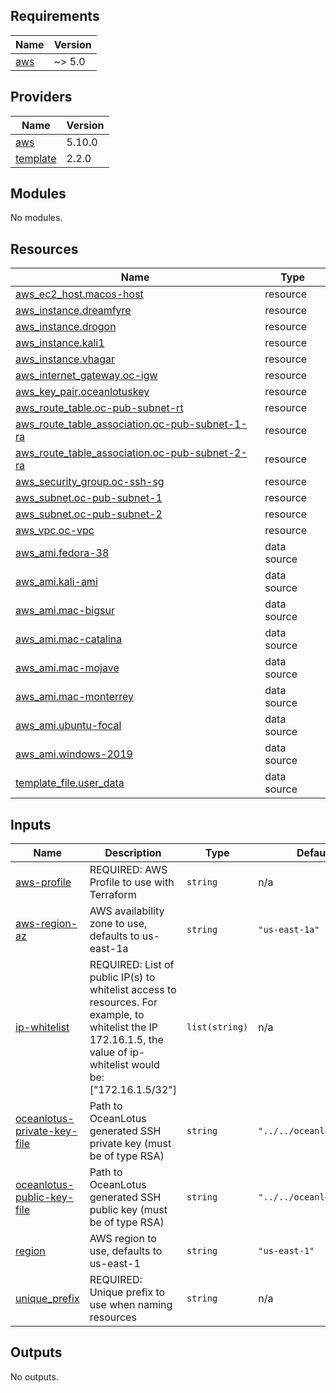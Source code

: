 <!-- BEGIN_TF_DOCS -->
## Requirements

| Name | Version |
|------|---------|
| <a name="requirement_aws"></a> [aws](#requirement\_aws) | ~> 5.0 |

## Providers

| Name | Version |
|------|---------|
| <a name="provider_aws"></a> [aws](#provider\_aws) | 5.10.0 |
| <a name="provider_template"></a> [template](#provider\_template) | 2.2.0 |

## Modules

No modules.

## Resources

| Name | Type |
|------|------|
| [aws_ec2_host.macos-host](https://registry.terraform.io/providers/hashicorp/aws/latest/docs/resources/ec2_host) | resource |
| [aws_instance.dreamfyre](https://registry.terraform.io/providers/hashicorp/aws/latest/docs/resources/instance) | resource |
| [aws_instance.drogon](https://registry.terraform.io/providers/hashicorp/aws/latest/docs/resources/instance) | resource |
| [aws_instance.kali1](https://registry.terraform.io/providers/hashicorp/aws/latest/docs/resources/instance) | resource |
| [aws_instance.vhagar](https://registry.terraform.io/providers/hashicorp/aws/latest/docs/resources/instance) | resource |
| [aws_internet_gateway.oc-igw](https://registry.terraform.io/providers/hashicorp/aws/latest/docs/resources/internet_gateway) | resource |
| [aws_key_pair.oceanlotuskey](https://registry.terraform.io/providers/hashicorp/aws/latest/docs/resources/key_pair) | resource |
| [aws_route_table.oc-pub-subnet-rt](https://registry.terraform.io/providers/hashicorp/aws/latest/docs/resources/route_table) | resource |
| [aws_route_table_association.oc-pub-subnet-1-ra](https://registry.terraform.io/providers/hashicorp/aws/latest/docs/resources/route_table_association) | resource |
| [aws_route_table_association.oc-pub-subnet-2-ra](https://registry.terraform.io/providers/hashicorp/aws/latest/docs/resources/route_table_association) | resource |
| [aws_security_group.oc-ssh-sg](https://registry.terraform.io/providers/hashicorp/aws/latest/docs/resources/security_group) | resource |
| [aws_subnet.oc-pub-subnet-1](https://registry.terraform.io/providers/hashicorp/aws/latest/docs/resources/subnet) | resource |
| [aws_subnet.oc-pub-subnet-2](https://registry.terraform.io/providers/hashicorp/aws/latest/docs/resources/subnet) | resource |
| [aws_vpc.oc-vpc](https://registry.terraform.io/providers/hashicorp/aws/latest/docs/resources/vpc) | resource |
| [aws_ami.fedora-38](https://registry.terraform.io/providers/hashicorp/aws/latest/docs/data-sources/ami) | data source |
| [aws_ami.kali-ami](https://registry.terraform.io/providers/hashicorp/aws/latest/docs/data-sources/ami) | data source |
| [aws_ami.mac-bigsur](https://registry.terraform.io/providers/hashicorp/aws/latest/docs/data-sources/ami) | data source |
| [aws_ami.mac-catalina](https://registry.terraform.io/providers/hashicorp/aws/latest/docs/data-sources/ami) | data source |
| [aws_ami.mac-mojave](https://registry.terraform.io/providers/hashicorp/aws/latest/docs/data-sources/ami) | data source |
| [aws_ami.mac-monterrey](https://registry.terraform.io/providers/hashicorp/aws/latest/docs/data-sources/ami) | data source |
| [aws_ami.ubuntu-focal](https://registry.terraform.io/providers/hashicorp/aws/latest/docs/data-sources/ami) | data source |
| [aws_ami.windows-2019](https://registry.terraform.io/providers/hashicorp/aws/latest/docs/data-sources/ami) | data source |
| [template_file.user_data](https://registry.terraform.io/providers/hashicorp/template/latest/docs/data-sources/file) | data source |

## Inputs

| Name | Description | Type | Default | Required |
|------|-------------|------|---------|:--------:|
| <a name="input_aws-profile"></a> [aws-profile](#input\_aws-profile) | REQUIRED: AWS Profile to use with Terraform | `string` | n/a | yes |
| <a name="input_aws-region-az"></a> [aws-region-az](#input\_aws-region-az) | AWS availability zone to use, defaults to us-east-1a | `string` | `"us-east-1a"` | no |
| <a name="input_ip-whitelist"></a> [ip-whitelist](#input\_ip-whitelist) | REQUIRED: List of public IP(s) to whitelist access to resources. For example, to whitelist the IP 172.16.1.5, the value of ip-whitelist would be: ["172.16.1.5/32"] | `list(string)` | n/a | yes |
| <a name="input_oceanlotus-private-key-file"></a> [oceanlotus-private-key-file](#input\_oceanlotus-private-key-file) | Path to OceanLotus generated SSH private key (must be of type RSA) | `string` | `"../../oceanlotus"` | no |
| <a name="input_oceanlotus-public-key-file"></a> [oceanlotus-public-key-file](#input\_oceanlotus-public-key-file) | Path to OceanLotus generated SSH public key (must be of type RSA) | `string` | `"../../oceanlotus.pub"` | no |
| <a name="input_region"></a> [region](#input\_region) | AWS region to use, defaults to us-east-1 | `string` | `"us-east-1"` | no |
| <a name="input_unique_prefix"></a> [unique\_prefix](#input\_unique\_prefix) | REQUIRED: Unique prefix to use when naming resources | `string` | n/a | yes |

## Outputs

No outputs.
<!-- END_TF_DOCS -->
